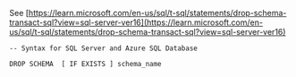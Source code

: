 See [https://learn.microsoft.com/en-us/sql/t-sql/statements/drop-schema-transact-sql?view=sql-server-ver16](https://learn.microsoft.com/en-us/sql/t-sql/statements/drop-schema-transact-sql?view=sql-server-ver16)
```
-- Syntax for SQL Server and Azure SQL Database  
  
DROP SCHEMA  [ IF EXISTS ] schema_name
```
